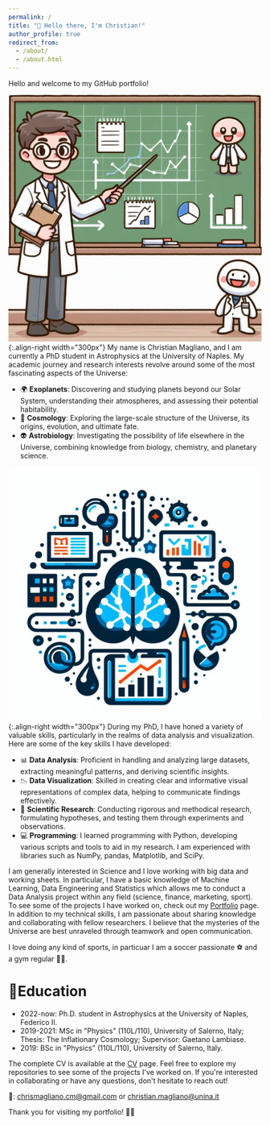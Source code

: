 ```yaml
---
permalink: /
title: "👋 Hello there, I'm Christian!"
author_profile: true
redirect_from: 
  - /about/
  - /about.html
---
```


Hello and welcome to my GitHub portfolio! 
![Illustration of combining vision and language modalities](/images/scientist_anim.jpg){:.align-right width="300px"}
My name is Christian Magliano, and I am currently a PhD student in Astrophysics at the University of Naples. My academic journey and research interests revolve around some of the most fascinating aspects of the Universe:

- 🌍 **Exoplanets**: Discovering and studying planets beyond our Solar System, understanding their atmospheres, and assessing their potential habitability.
- 🌌 **Cosmology**: Exploring the large-scale structure of the Universe, its origins, evolution, and ultimate fate.
- 👽 **Astrobiology**: Investigating the possibility of life elsewhere in the Universe, combining knowledge from biology, chemistry, and planetary science.

![Illustration of combining vision and language modalities](/images/data_science_logo.jpg){:.align-right width="300px"}
During my PhD, I have honed a variety of valuable skills, particularly in the realms of data analysis and visualization. Here are some of the key skills I have developed:

- 📊 **Data Analysis**: Proficient in handling and analyzing large datasets, extracting meaningful patterns, and deriving scientific insights.
- 📉 **Data Visualization**: Skilled in creating clear and informative visual representations of complex data, helping to communicate findings effectively.
- 🧪 **Scientific Research**: Conducting rigorous and methodical research, formulating hypotheses, and testing them through experiments and observations.
- 💻 **Programming**: I learned programming with Python, developing various scripts and tools to aid in my research. I am experienced with libraries such as NumPy, pandas, Matplotlib, and SciPy.

I am generally interested in Science and I love working with big data and working sheets. In particular, I have a basic knowledge of Machine Learning, Data Engineering and Statistics which allows me to conduct a Data Analysis project within any field (science, finance, marketing, sport). To see some of the projects I have worked on, check out my [Portfolio](/portfolio/) page.
In addition to my technical skills, I am passionate about sharing knowledge and collaborating with fellow researchers. I believe that the mysteries of the Universe are best unraveled through teamwork and open communication.

I love doing any kind of sports, in particuar I am a soccer passionate ⚽ and a gym regular 🏋️‍♂️.   

# 📘Education
- 2022-now: Ph.D. student in Astrophysics at the University of Naples, Federico II.
- 2019-2021: MSc in "Physics" (110L/110), University of Salerno, Italy; Thesis: The Inflationary Cosmology; Supervisor: Gaetano Lambiase.
- 2019: BSc in "Physics" (110L/110), University of Salerno, Italy.

The complete CV is available at the [CV](/cv/) page. 
Feel free to explore my repositories to see some of the projects I've worked on. If you're interested in collaborating or have any questions, don't hesitate to reach out!

📧: chrismagliano.cm@gmail.com or christian.magliano@unina.it

Thank you for visiting my portfolio! 🚀✨
